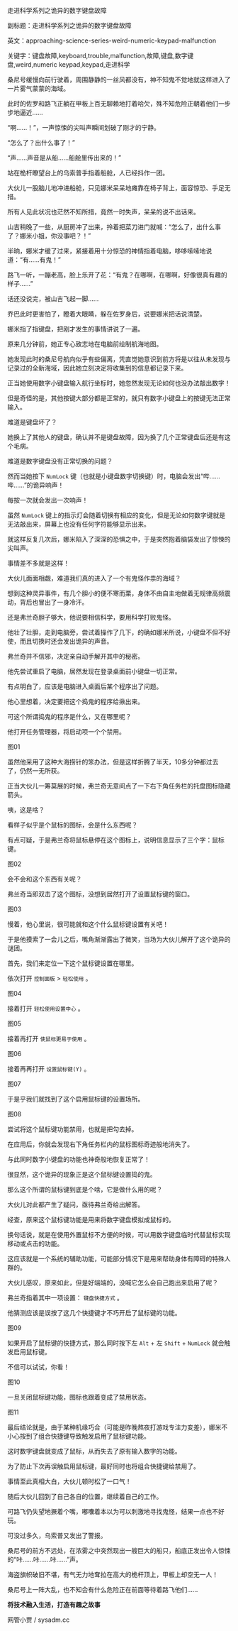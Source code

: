 走进科学系列之诡异的数字键盘故障

副标题：走进科学系列之诡异的数字键盘故障

英文：approaching-science-series-weird-numeric-keypad-malfunction

关键字：键盘故障,keyboard,trouble,malfunction,故障,键盘,数字键盘,weird,numeric keypad,keypad,走进科学



桑尼号缓慢向前行驶着，周围静静的一丝风都没有，神不知鬼不觉地就这样进入了一片雾气蒙蒙的海域。

此时的佐罗和路飞正躺在甲板上百无聊赖地打着哈欠，殊不知危险正朝着他们一步步地逼近……



“啊……！”，一声惊悚的尖叫声瞬间划破了刚才的宁静。

“怎么了？出什么事了！”

“声……声音是从船……船舱里传出来的！”

站在桅杆瞭望台上的乌索普手指着船舱，人已经抖作一团。



大伙儿一股脑儿地冲进船舱，只见娜米呆呆地瘫靠在椅子背上，面容惊恐、手足无措。

所有人见此状况也茫然不知所措，竟然一时失声，呆呆的说不出话来。

山吉稍晚了一些，从厨房冲了出来，拎着把菜刀进门就喊：“怎么了，出什么事了？娜米小姐，你没事吧？！”



半晌，娜米才缓了过来，紧接着用十分惊恐的神情指着电脑，哆哆嗦嗦地说道：“有……有鬼！”

路飞一听，一蹦老高，脸上乐开了花：“有鬼？在哪啊，在哪啊，好像很真有趣的样子……”

话还没说完，被山吉飞起一脚……

乔巴此时更害怕了，瞪着大眼睛，躲在佐罗身后，说要娜米把话说清楚。

娜米指了指键盘，把刚才发生的事情讲说了一遍。



原来几分钟前，她正专心致志地在电脑前绘制航海地图。

她发现此时的桑尼号航向似乎有些偏离，凭直觉她意识到前方将是以往从未发现与记录过的全新海域，因此她立刻决定将收集到的信息都记录下来。

正当她使用数字小键盘输入航行坐标时，她忽然发现无论如何也没办法敲出数字！

但是奇怪的是，其他按键大部分都是正常的，就只有数字小键盘上的按键无法正常输入。

难道是键盘坏了？



她换上了其他人的键盘，确认并不是键盘故障，因为换了几个正常键盘后还是有这个毛病。

难道是数字键盘没有正常切换的问题？

然而当她按下 `NumLock` 键（也就是小键盘数字切换键）时，电脑会发出“哔……哔……”的诡异响声！

每按一次就会发出一次响声！

虽然 `NumLock` 键上的指示灯会随着切换有相应的变化，但是无论如何数字键就是无法敲出来，屏幕上也没有任何字符能够显示出来。

就这样反复几次后，娜米陷入了深深的恐惧之中，于是突然抱着脑袋发出了惊悚的尖叫声。

事情差不多就是这样！



大伙儿面面相觑，难道我们真的进入了一个有鬼怪作祟的海域？

想到这种灵异事件，有几个胆小的便不寒而栗，身体不由自主地做着无规律高频震动，背后也冒出了一身冷汗。

还是弗兰奇胆子够大，他说要相信科学，要用科学打败鬼怪。

他壮了壮胆，走到电脑旁，尝试着操作了几下，的确如娜米所说，小键盘不但不好使，而且切换时还会发出诡异的声音。



弗兰奇并不信邪，决定亲自动手解开其中的秘密。

他先尝试重启了电脑，居然发现在登录桌面前小键盘一切正常。

有点明白了，应该是电脑进入桌面后某个程序出了问题。

他心里想着，决定要把这个捣鬼的程序给揪出来。

可这个所谓捣鬼的程序是什么，又在哪里呢？



他打开任务管理器，将启动项一个个禁用。

图01



虽然他采用了这种大海捞针的笨办法，但是这样折腾了半天，10多分钟都过去了，仍然一无所获。

正当大伙儿一筹莫展的时候，弗兰奇无意间点了一下右下角任务栏的托盘图标隐藏箭头。

咦，这是啥？

看样子似乎是个鼠标的图标，会是什么东西呢？

有点可疑，于是弗兰奇将鼠标悬停在这个图标上，说明信息显示了三个字：鼠标键。

图02



会不会和这个东西有关呢？

弗兰奇当即双击了这个图标，没想到居然打开了设置鼠标键的窗口。

图03



慢着，他心里说，很可能就和这个什么鼠标键设置有关吧！

于是他摸索了一会儿之后，嘴角渐渐露出了微笑，当场为大伙儿解开了这个诡异的谜团。





首先，我们来定位一下这个鼠标键设置在哪里。

依次打开 `控制面板` > `轻松使用` 。

图04



接着打开 `轻松使用设置中心` 。

图05



接着再打开 `使鼠标更易于使用` 。

图06



接着再再打开 `设置鼠标键(Y)` 。

图07



于是乎我们就找到了这个启用鼠标键的设置场所。

图08



尝试将这个鼠标键功能禁用，也就是把勾去掉。

在应用后，你就会发现右下角任务栏内的鼠标图标奇迹般地消失了。

与此同时数字小键盘的功能也神奇般地恢复正常了！

很显然，这个诡异的现象正是这个鼠标键设置捣的鬼。



那么这个所谓的鼠标键到底是个啥，它是做什么用的呢？

大伙儿对此都产生了疑问，亟待弗兰奇给出解答。

经查，原来这个鼠标键功能是用来将数字键盘模拟成鼠标的。

换句话说，就是在使用外置鼠标不方便的时候，可以用数字键盘临时代替鼠标实现移动或点击的功能。

这应该就是一个系统的辅助功能，可能部分情况下是用来帮助身体有障碍的特殊人群的。



大伙儿感叹，原来如此，但是好端端的，没喊它怎么会自己跑出来启用了呢？

弗兰奇指着其中一项设置： `键盘快捷方式` 。

他猜测应该是误按了这几个快捷键才不巧开启了鼠标键的功能。

图09



如果开启了鼠标键的快捷方式，那么同时按下左 `Alt` + 左 `Shift` + `NumLock` 就会触发启用鼠标键。

不信可以试试，你看！

图10



一旦关闭鼠标键功能，图标也跟着变成了禁用状态。

图11



最后结论就是，由于某种机缘巧合（可能是昨晚熬夜打游戏专注力变差），娜米不小心按到了组合快捷键导致触发启用了鼠标键功能。

这时数字键盘就变成了鼠标，从而失去了原有输入数字的功能。

为了防止下次再误触启用鼠标键，最好同时也将组合快捷键给禁用了。

事情至此真相大白，大伙儿顿时松了一口气！



随后大伙儿回到了自己各自的位置，继续着自己的工作。

可路飞仍失望地撅着个嘴，嘟囔着本以为可以刺激地寻找鬼怪，结果一点也不好玩。

可没过多久，乌索普又发出了警报。

桑尼号的前方不远处，在浓雾之中突然现出一艘巨大的船只，船底正发出令人惊悚的“咔……咔……咔……”声。

海盗旗帜破旧不堪，有气无力地耷拉在高大的桅杆顶上，甲板上却空无一人！

桑尼号上一阵大乱，也不知会有什么危险正在前面等待着路飞他们……



**将技术融入生活，打造有趣之故事**

网管小贾 / sysadm.cc

